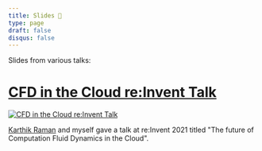 ```yaml
---
title: Slides 👾
type: page
draft: false
disqus: false
---
```


Slides from various talks:

# [CFD in the Cloud re:Invent Talk](slides/CMP208-CFD-in-Cloud.pdf)

[![CFD in the Cloud re:Invent Talk](slides/cmp208-slides.png)](slides/CMP208-CFD-in-Cloud.pdf)

[Karthik Raman](https://scholar.google.com/citations?user=z6f6EKsAAAAJ&hl=en) and myself gave a talk at re:Invent 2021 titled "The future of Computation Fluid Dynamics in the Cloud".


